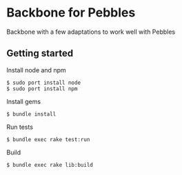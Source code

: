# Backbone for Pebbles

Backbone with a few adaptations to work well with Pebbles

## Getting started

Install node and npm

    $ sudo port install node
    $ sudo port install npm

Install gems

    $ bundle install

Run tests

    $ bundle exec rake test:run

Build

    $ bundle exec rake lib:build
